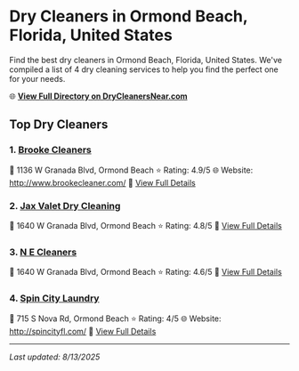 # Dry Cleaners in Ormond Beach, Florida, United States

Find the best dry cleaners in Ormond Beach, Florida, United States. We've compiled a list of 4 dry cleaning services to help you find the perfect one for your needs.

🌐 **[View Full Directory on DryCleanersNear.com](https://drycleanersnear.com/city/US/Florida/Ormond%20Beach)**

## Top Dry Cleaners

### 1. [Brooke Cleaners](https://drycleanersnear.com/dryCleaner/68858834aef64230e206addb/brooke-cleaners)
📍 1136 W Granada Blvd, Ormond Beach
⭐ Rating: 4.9/5
🌐 Website: http://www.brookecleaner.com/
🔗 [View Full Details](https://drycleanersnear.com/dryCleaner/68858834aef64230e206addb/brooke-cleaners)

### 2. [Jax Valet Dry Cleaning](https://drycleanersnear.com/dryCleaner/688588caaef64230e206b354/jax-valet-dry-cleaning)
📍 1640 W Granada Blvd, Ormond Beach
⭐ Rating: 4.8/5
🔗 [View Full Details](https://drycleanersnear.com/dryCleaner/688588caaef64230e206b354/jax-valet-dry-cleaning)

### 3. [N E Cleaners](https://drycleanersnear.com/dryCleaner/688588d5aef64230e206b39b/n-e-cleaners)
📍 1640 W Granada Blvd, Ormond Beach
⭐ Rating: 4.6/5
🔗 [View Full Details](https://drycleanersnear.com/dryCleaner/688588d5aef64230e206b39b/n-e-cleaners)

### 4. [Spin City Laundry](https://drycleanersnear.com/dryCleaner/688588d9aef64230e206b3ba/spin-city-laundry)
📍 715 S Nova Rd, Ormond Beach
⭐ Rating: 4/5
🌐 Website: http://spincityfl.com/
🔗 [View Full Details](https://drycleanersnear.com/dryCleaner/688588d9aef64230e206b3ba/spin-city-laundry)


---

*Last updated: 8/13/2025*

